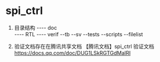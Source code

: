 # spi_ctrl
1. 目录结构
   ---- doc    
   ---- RTL
   ---- verif
      --tb
      --sv
      --tests
      --scripts
      --filelist


2. 验证文档存在在腾讯共享文档
【腾讯文档】spi_ctrl 验证文档
https://docs.qq.com/doc/DUG1LSkRGTGdMalRI
